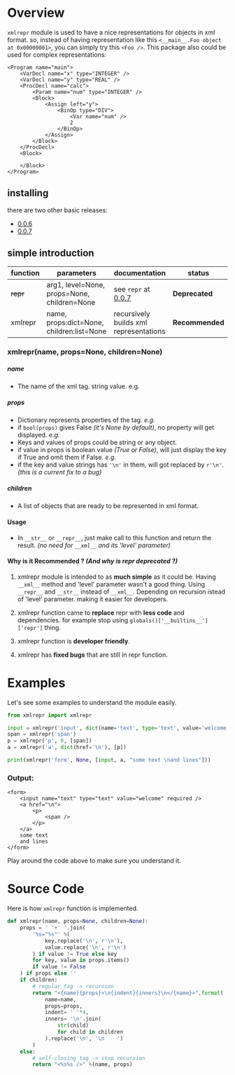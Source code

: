 # Overview
   `xmlrepr` module is used to have a nice representations for objects in xml format.
   so, instead of having representation like this `<__main__.Foo object at 0x00000001>`,
   you can simply try this `<Foo />`. This package also could be used for complex representations:
```
<Program name="main">
    <VarDecl name="x" type="INTEGER" />
    <VarDecl name="y" type="REAL" />
    <ProcDecl name="calc">
        <Param name="num" type="INTEGER" />
        <Block>
            <Assign left="y">
                <BinOp type="DIV">
                    <Var name="num" />
                    2
                </BinOp>
            </Assign>
        </Block>
    </ProcDecl>
    <Block>
    
    </Block>
</Program>
```

## installing
   there are two other basic releases:
 - [0.0.6](https://pypi.org/project/xmlrepr/0.0.6/)
 - [0.0.7](https://pypi.org/project/xmlrepr/0.0.7/)

## simple introduction

| function | parameters | documentation | status |
| -------- | ---------- | ------------- | ------ |
| ~~repr~~ | arg1, level=None, props=None, children=None | see `repr` at [0.0.7](https://pypi.org/project/xmlrepr/0.0.7/) | **Deprecated** |
| xmlrepr | name, props:dict=None, children:list=None | recursively builds xml representations | **Recommended** |

### xmlrepr(name, props=None, children=None)

##### name
 - The name of the xml tag. string value. e.g. _<Egg />_

##### props
 - Dictionary represents properties of the tag. _e.g. <Egg color="white" />_
 - if `bool(props)` gives False _(it's None by default)_, no property will get displayed. _e.g. <Egg />_
 - Keys and values of props could be string or any object.
 - if value in props is boolean value _(True or False)_, will just display the key if True and omit them if False. _e.g. <Egg cooked />_
 - if the key and value strings has `'\n'` in them, will got replaced by `r'\n'`. _(this is a current fix to a bug)_

##### children
 - A list of objects that are ready to be represented in xml format.

#### Usage
 - In `__str__` or `__repr__`, just make call to this function and return the result. _(no need for `__xml__` and its 'level' parameter)_

#### Why is it Recommended ? _(And why is repr deprecated ?)_
1. xmlrepr module is intended to as **much simple** as it could be. Having `__xml__` method and 'level' parameter wasn't a good thing.
   Using `__repr__` and `__str__` instead of `__xml__`. Depending on recursion istead of 'level' parameter. making it easier for developers.

2. xmlrepr function came to **replace** repr with **less code** and dependencies. for example stop using `globals()['__builtins__']['repr']` thing.

3. xmlrepr function is **developer friendly**.

4. xmlrepr has **fixed bugs** that are still in repr function.

# Examples

Let's see some examples to understand the module easily.

```python
from xmlrepr import xmlrepr

input = xmlrepr('input', dict(name='text', type='text', value='welcome', required=True))
span = xmlrepr('span')
p = xmlrepr('p', 0, [span])
a = xmlrepr('a', dict(href='\n'), [p])

print(xmlrepr('form', None, [input, a, "some text \nand lines"]))
```
### Output:
```
<form>
    <input name="text" type="text" value="welcome" required />
    <a href="\n">
        <p>
            <span />
        </p>
    </a>
    some text 
    and lines
</form>
```
Play around the code above to make sure you understand it.

# Source Code
Here is how `xmlrepr` function is implemented.

```python
def xmlrepr(name, props=None, children=None):
    props = ' '+' '.join(
        '%s="%s"' %(
            key.replace('\n', r'\n'),
            value.replace('\n', r'\n')
        ) if value != True else key
        for key, value in props.items()
        if value != False
    ) if props else ''
    if children:
        # regular tag -> recursion
        return "<{name}{props}>\n{indent}{inners}\n</{name}>".format(
            name=name,
            props=props,
            indent= ' '*4,
            inners= '\n'.join(
                str(child)
                for child in children
            ).replace('\n', '\n    ')
        )
    else:
        # self-closing tag -> stop recursion
        return "<%s%s />" %(name, props)
```
